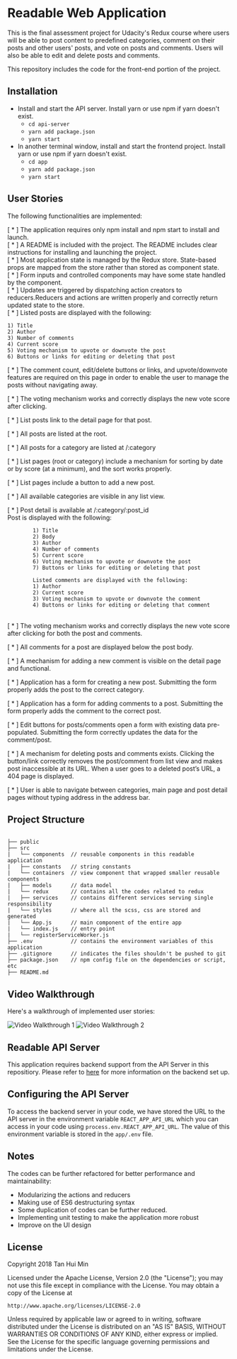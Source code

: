 # Readable Web Application

This is the final assessment project for Udacity's Redux course where users will be able to post content to predefined categories, comment on their posts and other users' posts, and vote on posts and comments. Users will also be able to edit and delete posts and comments.

This repository includes the code for the front-end portion of the project.

## Installation

* Install and start the API server. Install yarn or use npm if yarn doesn't exist. 
    - `cd api-server`
    - `yarn add package.json`
    - `yarn start`
* In another terminal window, install and start the frontend project. Install yarn or use npm if yarn doesn't exist. 
    - `cd app`
    - `yarn add package.json`
    - `yarn start`

## User Stories 

The following functionalities are implemented: 

[ * ] The application requires only npm install and npm start to install and launch.<br/>
[ * ] A README is included with the project. The README includes clear instructions for installing and launching the project.<br/>
[ * ] Most application state is managed by the Redux store. State-based props are mapped from the store rather than stored as component state.<br/>
    [ * ] Form inputs and controlled components may have some state handled by the component.<br/>
[ * ] Updates are triggered by dispatching action creators to reducers.Reducers and actions are written properly and correctly return updated state to the store. <br/>
[ * ] Listed posts are displayed with the following:
```
1) Title
2) Author
3) Number of comments
4) Current score
5) Voting mechanism to upvote or downvote the post
6) Buttons or links for editing or deleting that post
```
[ * ] The comment count, edit/delete buttons or links, and upvote/downvote features are required on this page in order to enable the user to manage the posts without navigating away.

[ * ] The voting mechanism works and correctly displays the new vote score after clicking.

[ * ] List posts link to the detail page for that post.

[ * ] All posts are listed at the root.

[ * ] All posts for a category are listed at /:category

[ * ] List pages (root or category) include a mechanism for sorting by date or by score (at a minimum), and the sort works properly.

[ * ] List pages include a button to add a new post.

[ * ] All available categories are visible in any list view. </br>

[ * ] Post detail is available at /:category/:post_id </br>
Post is displayed with the following:
```        
        1) Title
        2) Body
        3) Author
        4) Number of comments
        5) Current score
        6) Voting mechanism to upvote or downvote the post
        7) Buttons or links for editing or deleting that post

        Listed comments are displayed with the following:
        1) Author
        2) Current score
        3) Voting mechanism to upvote or downvote the comment
        4) Buttons or links for editing or deleting that comment

```
<br/>
[ * ] The voting mechanism works and correctly displays the new vote score after clicking for both the post and comments.

[ * ] All comments for a post are displayed below the post body.

[ * ] A mechanism for adding a new comment is visible on the detail page and functional.

[ * ] Application has a form for creating a new post. Submitting the form properly adds the post to the correct category.

[ * ] Application has a form for adding comments to a post. Submitting the form properly adds the comment to the correct post.

[ * ] Edit buttons for posts/comments open a form with existing data pre-populated. Submitting the form correctly updates the data for the comment/post.

[ * ] A mechanism for deleting posts and comments exists. Clicking the button/link correctly removes the post/comment from list view and makes post inaccessible at its URL. When a user goes to a deleted post’s URL, a 404 page is displayed.

[ * ] User is able to navigate between categories, main page and post detail pages without typing address in the address bar.

## Project Structure 
```

├── public
├── src
|   └── components  // reusable components in this readable application
|   ├── constants   // string constants
|   └── containers  // view component that wrapped smaller reusable components
|   ├── models      // data model
|   └── redux       // contains all the codes related to redux
|   ├── services    // contains different services serving single responsibility
|   └── styles      // where all the scss, css are stored and generated
|   └── App.js      // main component of the entire app
|   └── index.js    // entry point
|   └── registerServiceWorker.js
├── .env            // contains the environment variables of this application
├── .gitignore      // indicates the files shouldn't be pushed to git
├── package.json    // npm config file on the dependencies or script, etc
├── README.md       

```
## Video Walkthrough

Here's a walkthrough of implemented user stories:

<img src='https://imgur.com/a/zRj1B8z' title='Video Walkthrough 1' width='' alt='Video Walkthrough 1' />

<img src='https://imgur.com/a/sodoFrd' title='Video Walkthrough 2' width='' alt='Video Walkthrough 2' />

## Readable API Server 

This application requires backend support from the API Server in this repositiory. Please refer to [here](https://github.com/mint26/readable/blob/master/api-server/README.md) for more information on the backend set up. 

## Configuring the API Server

To access the backend server in your code, we have stored the URL to the API server in the environment variable `REACT_APP_API_URL` which you can access in your code using `process.env.REACT_APP_API_URL`. The value of this environment variable is stored in the `app/.env` file. 


## Notes

The codes can be further refactored for better performance and maintainability: </br>
* Modularizing the actions and reducers
* Making use of ES6 destructuring syntax 
* Some duplication of codes can be further reduced. 
* Implementing unit testing to make the application more robust
* Improve on the UI design


## License 
Copyright 2018 Tan Hui Min 

Licensed under the Apache License, Version 2.0 (the "License");
you may not use this file except in compliance with the License.
You may obtain a copy of the License at

    http://www.apache.org/licenses/LICENSE-2.0

Unless required by applicable law or agreed to in writing, software
distributed under the License is distributed on an "AS IS" BASIS,
WITHOUT WARRANTIES OR CONDITIONS OF ANY KIND, either express or implied.
See the License for the specific language governing permissions and
limitations under the License.